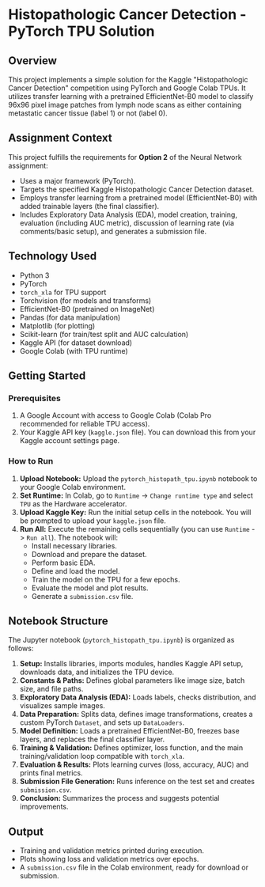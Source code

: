 # Histopathologic Cancer Detection - PyTorch TPU Solution

## Overview

This project implements a simple solution for the Kaggle "Histopathologic Cancer Detection" competition using PyTorch and Google Colab TPUs. It utilizes transfer learning with a pretrained EfficientNet-B0 model to classify 96x96 pixel image patches from lymph node scans as either containing metastatic cancer tissue (label 1) or not (label 0).

## Assignment Context

This project fulfills the requirements for **Option 2** of the Neural Network assignment:
*   Uses a major framework (PyTorch).
*   Targets the specified Kaggle Histopathologic Cancer Detection dataset.
*   Employs transfer learning from a pretrained model (EfficientNet-B0) with added trainable layers (the final classifier).
*   Includes Exploratory Data Analysis (EDA), model creation, training, evaluation (including AUC metric), discussion of learning rate (via comments/basic setup), and generates a submission file.

## Technology Used

*   Python 3
*   PyTorch
*   `torch_xla` for TPU support
*   Torchvision (for models and transforms)
*   EfficientNet-B0 (pretrained on ImageNet)
*   Pandas (for data manipulation)
*   Matplotlib (for plotting)
*   Scikit-learn (for train/test split and AUC calculation)
*   Kaggle API (for dataset download)
*   Google Colab (with TPU runtime)

## Getting Started

### Prerequisites

1.  A Google Account with access to Google Colab (Colab Pro recommended for reliable TPU access).
2.  Your Kaggle API key (`kaggle.json` file). You can download this from your Kaggle account settings page.

### How to Run

1.  **Upload Notebook:** Upload the `pytorch_histopath_tpu.ipynb` notebook to your Google Colab environment.
2.  **Set Runtime:** In Colab, go to `Runtime` -> `Change runtime type` and select `TPU` as the Hardware accelerator.
3.  **Upload Kaggle Key:** Run the initial setup cells in the notebook. You will be prompted to upload your `kaggle.json` file.
4.  **Run All:** Execute the remaining cells sequentially (you can use `Runtime` -> `Run all`). The notebook will:
    *   Install necessary libraries.
    *   Download and prepare the dataset.
    *   Perform basic EDA.
    *   Define and load the model.
    *   Train the model on the TPU for a few epochs.
    *   Evaluate the model and plot results.
    *   Generate a `submission.csv` file.

## Notebook Structure

The Jupyter notebook (`pytorch_histopath_tpu.ipynb`) is organized as follows:

1.  **Setup:** Installs libraries, imports modules, handles Kaggle API setup, downloads data, and initializes the TPU device.
2.  **Constants & Paths:** Defines global parameters like image size, batch size, and file paths.
3.  **Exploratory Data Analysis (EDA):** Loads labels, checks distribution, and visualizes sample images.
4.  **Data Preparation:** Splits data, defines image transformations, creates a custom PyTorch `Dataset`, and sets up `DataLoaders`.
5.  **Model Definition:** Loads a pretrained EfficientNet-B0, freezes base layers, and replaces the final classifier layer.
6.  **Training & Validation:** Defines optimizer, loss function, and the main training/validation loop compatible with `torch_xla`.
7.  **Evaluation & Results:** Plots learning curves (loss, accuracy, AUC) and prints final metrics.
8.  **Submission File Generation:** Runs inference on the test set and creates `submission.csv`.
9.  **Conclusion:** Summarizes the process and suggests potential improvements.

## Output

*   Training and validation metrics printed during execution.
*   Plots showing loss and validation metrics over epochs.
*   A `submission.csv` file in the Colab environment, ready for download or submission.
